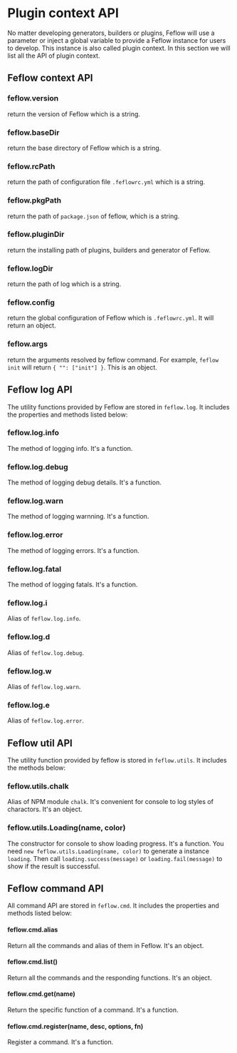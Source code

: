 # Plugin context API

No matter developing generators, builders or plugins, Feflow will use a parameter or inject a global variable to provide a Feflow instance for users to develop. This instance is also called plugin context. In this section we will list all the API of plugin context.

## Feflow context API

### feflow.version

return the version of Feflow which is a string.

### feflow.baseDir

return the base directory of Feflow which is a string.

### feflow.rcPath

return the path of configuration file `.feflowrc.yml` which is a string.

### feflow.pkgPath

return the path of `package.json` of feflow, which is a string.

### feflow.pluginDir

return the installing path of plugins, builders and generator of Feflow.

### feflow.logDir

return the path of log which is a string.

### feflow.config

return the global configuration of Feflow which is `.feflowrc.yml`. It will return an object.

### feflow.args

return the arguments resolved by feflow command. For example, `feflow init` will return `{ "": ["init"] }`. This is an object.

## Feflow log API

The utility functions provided by Feflow are stored in `feflow.log`. It includes the properties and methods listed below:

### feflow.log.info

The method of logging info. It's a function.

### feflow.log.debug

The method of logging debug details. It's a function.

### feflow.log.warn

The method of logging warnning. It's a function.

### feflow.log.error

The method of logging errors. It's a function.

### feflow.log.fatal

The method of logging fatals. It's a function.

### feflow.log.i

Alias of `feflow.log.info`.

### feflow.log.d

Alias of `feflow.log.debug`.

### feflow.log.w

Alias of `feflow.log.warn`.

### feflow.log.e

Alias of `feflow.log.error`.

## Feflow util API

The utility function provided by feflow is stored in `feflow.utils`. It includes the methods below:

### feflow.utils.chalk

Alias of NPM module `chalk`. It's convenient for console to log styles of charactors. It's an object.

### feflow.utils.Loading(name, color)

The constructor for console to show loading progress. It's a function. You need `new feflow.utils.Loading(name, color)` to generate a instance `loading`. Then call `loading.success(message)` or `loading.fail(message)` to show if the result is successful.

## Feflow command API

All command API are stored in `feflow.cmd`. It includes the properties and methods listed below:

#### feflow.cmd.alias

Return all the commands and alias of them in Feflow. It's an object.

#### feflow.cmd.list()

Return all the commands and the responding functions. It's an object.

#### feflow.cmd.get(name)

Return the specific function of a command. It's a function.

#### feflow.cmd.register(name, desc, options, fn)

Register a command. It's a function.
